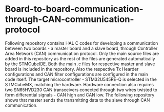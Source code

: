 # Board-to-board-communication-through-CAN-communication-protocol
Following repository contains HAL C codes for developing a communication between two boards - a master board and a slave board, through Controller Area Network (CAN) communication protocol.
Only the main source files are added in this repository as the rest of the files are generated automatically by the STMCubeIDE.
Both the main .c files for respective master and slave board is included in the repository.
Also the respective Tx Hearder configurations and CAN filter configurations are configured in the main code itself.
The target microcontroller - STM32U545RE-Q is selected in the STMCubeMX, matching the hardware.
Hardware connection also requires two SN65HVD230 CAN transceivers conected through two wires twisted to form differential signals - CAN high and CAN low.
The following repository shows that master sends the transmitting data to the slave through CAN communication.
